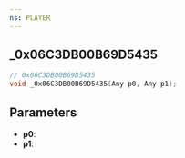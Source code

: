 ```yaml
---
ns: PLAYER
---
```

## _0x06C3DB00B69D5435

```c
// 0x06C3DB00B69D5435
void _0x06C3DB00B69D5435(Any p0, Any p1);
```

## Parameters
* **p0**:
* **p1**:
